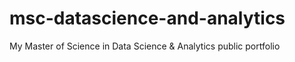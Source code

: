 # msc-datascience-and-analytics
My Master of Science in Data Science &amp; Analytics public portfolio
